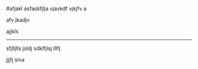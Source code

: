 #afjakl
asfaskfjlja
vjavkdf
vjkjfv
a

afv
jkadjv

ajjkls

--------------------------------
sfjlljlls 
jsldj
sdklfjlsj
lllfj

jjjfj
sina